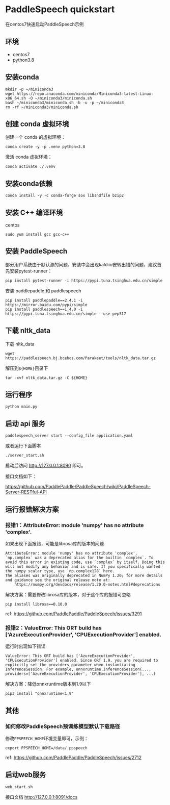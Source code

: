# PaddleSpeech quickstart

在centos7快速启动PaddleSpeech示例

## 环境

- centos7
- python3.8

## 安装conda

```
mkdir -p ~/miniconda3
wget https://repo.anaconda.com/miniconda/Miniconda3-latest-Linux-x86_64.sh -O ~/miniconda3/miniconda.sh
bash ~/miniconda3/miniconda.sh -b -u -p ~/miniconda3
rm -rf ~/miniconda3/miniconda.sh
```

## 创建 conda 虚拟环境

创建一个 conda 的虚拟环境：

```
conda create -y -p .venv python=3.8
```

激活 conda 虚拟环境：

```
conda activate ./.venv
```

## 安装conda依赖

```
conda install -y -c conda-forge sox libsndfile bzip2
```

## 安装 C++ 编译环境

centos

```
sudo yum install gcc gcc-c++
```


## 安装 PaddleSpeech

部分用户系统由于默认源的问题，安装中会出现kaldiio安转出错的问题，建议首先安装pytest-runner：

```
pip install pytest-runner -i https://pypi.tuna.tsinghua.edu.cn/simple 
```

安装 paddlepaddle 和 paddlespeech

```
pip install paddlepaddle==2.4.1 -i https://mirror.baidu.com/pypi/simple
pip install paddlespeech==1.4.0 -i https://pypi.tuna.tsinghua.edu.cn/simple --use-pep517
```

## 下载 nltk_data

下载 nltk_data

```
wget https://paddlespeech.bj.bcebos.com/Parakeet/tools/nltk_data.tar.gz
```

解压到`${HOME}`目录下

```
tar -xvf nltk_data.tar.gz -C ${HOME}
```

## 运行程序

```
python main.py
```

## 启动 api 服务

```
paddlespeech_server start --config_file application.yaml
```

或者运行下面脚本

```
./server_start.sh
```

启动后访问 http://127.0.0.1:8090 即可。

接口文档如下：

https://github.com/PaddlePaddle/PaddleSpeech/wiki/PaddleSpeech-Server-RESTful-API


## 运行报错解决方案

### 报错1：AttributeError: module 'numpy' has no attribute 'complex'.

如果出现下面报错，可能是librosa库的版本的问题

```
AttributeError: module 'numpy' has no attribute 'complex'.
`np.complex` was a deprecated alias for the builtin `complex`. To avoid this error in existing code, use `complex` by itself. Doing this will not modify any behavior and is safe. If you specifically wanted the numpy scalar type, use `np.complex128` here.
The aliases was originally deprecated in NumPy 1.20; for more details and guidance see the original release note at:
    https://numpy.org/devdocs/release/1.20.0-notes.html#deprecations
```

解决方案：需要修改librosa库的版本，对于这个库的报错可忽略

```
pip install librosa==0.10.0
```

ref: https://github.com/PaddlePaddle/PaddleSpeech/issues/3291


### 报错2：ValueError: This ORT build has ['AzureExecutionProvider', 'CPUExecutionProvider'] enabled.

运行时出现如下错误

```
ValueError: This ORT build has ['AzureExecutionProvider', 'CPUExecutionProvider'] enabled. Since ORT 1.9, you are required to explicitly set the providers parameter when instantiating InferenceSession. For example, onnxruntime.InferenceSession(..., providers=['AzureExecutionProvider', 'CPUExecutionProvider'], ...)
```

解决方案：降低onnxruntime版本到1.9以下

```
pip3 install "onnxruntime<1.9"
```

## 其他

### 如何修改PaddleSpeech预训练模型默认下载路径

修改`PPSPEECH_HOME`环境变量即可，示例：

```
export PPSPEECH_HOME=/data/.ppspeech
```

ref: https://github.com/PaddlePaddle/PaddleSpeech/issues/2712

## 启动web服务


```
web_start.sh
```

接口文档 http://127.0.0.1:8091/docs
